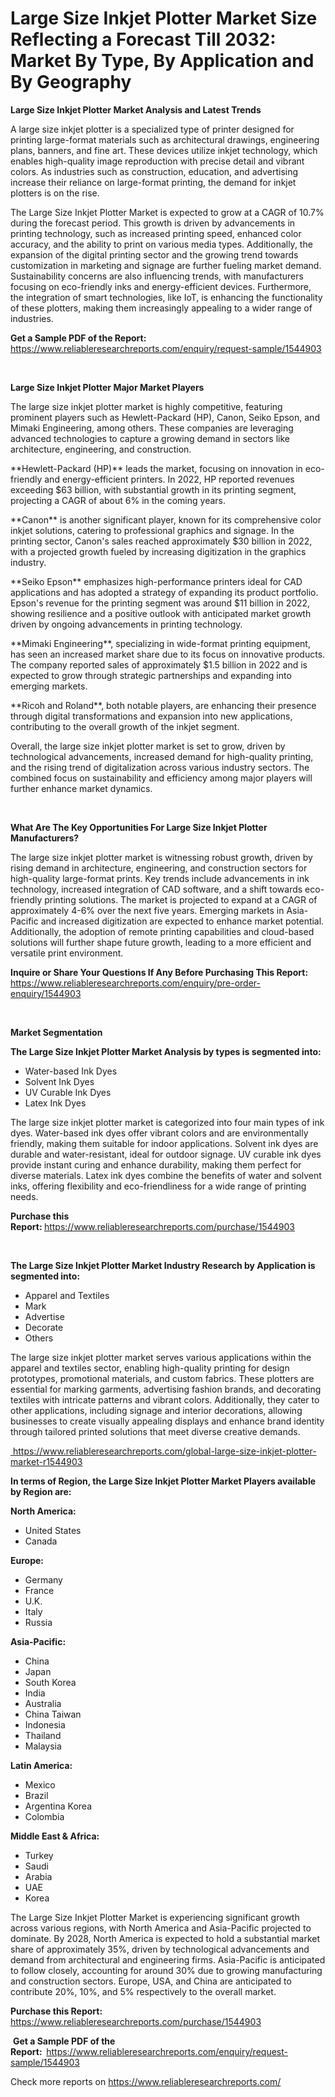 <p><h1>Large Size Inkjet Plotter Market Size Reflecting a Forecast Till 2032: Market By Type, By Application and By Geography</h1></p><p><strong>Large Size Inkjet Plotter Market Analysis and Latest Trends</strong></p>
<p><p>A large size inkjet plotter is a specialized type of printer designed for printing large-format materials such as architectural drawings, engineering plans, banners, and fine art. These devices utilize inkjet technology, which enables high-quality image reproduction with precise detail and vibrant colors. As industries such as construction, education, and advertising increase their reliance on large-format printing, the demand for inkjet plotters is on the rise.</p><p>The Large Size Inkjet Plotter Market is expected to grow at a CAGR of 10.7% during the forecast period. This growth is driven by advancements in printing technology, such as increased printing speed, enhanced color accuracy, and the ability to print on various media types. Additionally, the expansion of the digital printing sector and the growing trend towards customization in marketing and signage are further fueling market demand. Sustainability concerns are also influencing trends, with manufacturers focusing on eco-friendly inks and energy-efficient devices. Furthermore, the integration of smart technologies, like IoT, is enhancing the functionality of these plotters, making them increasingly appealing to a wider range of industries.</p></p>
<p><strong>Get a Sample PDF of the Report:&nbsp;</strong> <a href="https://www.reliableresearchreports.com/enquiry/request-sample/1544903?utm_campaign=2647&utm_medium=2&utm_source=Github&utm_content=ia&utm_term=27022025&utm_id=large-size-inkjet-plotter">https://www.reliableresearchreports.com/enquiry/request-sample/1544903</a></p>
<p>&nbsp;</p>
<p><strong>Large Size Inkjet Plotter Major Market Players</strong></p>
<p><p>The large size inkjet plotter market is highly competitive, featuring prominent players such as Hewlett-Packard (HP), Canon, Seiko Epson, and Mimaki Engineering, among others. These companies are leveraging advanced technologies to capture a growing demand in sectors like architecture, engineering, and construction.</p><p>**Hewlett-Packard (HP)** leads the market, focusing on innovation in eco-friendly and energy-efficient printers. In 2022, HP reported revenues exceeding $63 billion, with substantial growth in its printing segment, projecting a CAGR of about 6% in the coming years.</p><p>**Canon** is another significant player, known for its comprehensive color inkjet solutions, catering to professional graphics and signage. In the printing sector, Canon's sales reached approximately $30 billion in 2022, with a projected growth fueled by increasing digitization in the graphics industry.</p><p>**Seiko Epson** emphasizes high-performance printers ideal for CAD applications and has adopted a strategy of expanding its product portfolio. Epson's revenue for the printing segment was around $11 billion in 2022, showing resilience and a positive outlook with anticipated market growth driven by ongoing advancements in printing technology.</p><p>**Mimaki Engineering**, specializing in wide-format printing equipment, has seen an increased market share due to its focus on innovative products. The company reported sales of approximately $1.5 billion in 2022 and is expected to grow through strategic partnerships and expanding into emerging markets.</p><p>**Ricoh and Roland**, both notable players, are enhancing their presence through digital transformations and expansion into new applications, contributing to the overall growth of the inkjet segment.</p><p>Overall, the large size inkjet plotter market is set to grow, driven by technological advancements, increased demand for high-quality printing, and the rising trend of digitalization across various industry sectors. The combined focus on sustainability and efficiency among major players will further enhance market dynamics.</p></p>
<p>&nbsp;</p>
<p><strong>What Are The Key Opportunities For Large Size Inkjet Plotter Manufacturers?</strong></p>
<p><p>The large size inkjet plotter market is witnessing robust growth, driven by rising demand in architecture, engineering, and construction sectors for high-quality large-format prints. Key trends include advancements in ink technology, increased integration of CAD software, and a shift towards eco-friendly printing solutions. The market is projected to expand at a CAGR of approximately 4-6% over the next five years. Emerging markets in Asia-Pacific and increased digitization are expected to enhance market potential. Additionally, the adoption of remote printing capabilities and cloud-based solutions will further shape future growth, leading to a more efficient and versatile print environment.</p></p>
<p><strong>Inquire or Share Your Questions If Any Before Purchasing This Report:</strong> <a href="https://www.reliableresearchreports.com/enquiry/pre-order-enquiry/1544903?utm_campaign=2647&utm_medium=2&utm_source=Github&utm_content=ia&utm_term=27022025&utm_id=large-size-inkjet-plotter">https://www.reliableresearchreports.com/enquiry/pre-order-enquiry/1544903</a></p>
<p>&nbsp;</p>
<p><strong>Market Segmentation</strong></p>
<p><strong>The Large Size Inkjet Plotter Market Analysis by types is segmented into:</strong></p>
<p><ul><li>Water-based Ink Dyes</li><li>Solvent Ink Dyes</li><li>UV Curable Ink Dyes</li><li>Latex Ink Dyes</li></ul></p>
<p><p>The large size inkjet plotter market is categorized into four main types of ink dyes. Water-based ink dyes offer vibrant colors and are environmentally friendly, making them suitable for indoor applications. Solvent ink dyes are durable and water-resistant, ideal for outdoor signage. UV curable ink dyes provide instant curing and enhance durability, making them perfect for diverse materials. Latex ink dyes combine the benefits of water and solvent inks, offering flexibility and eco-friendliness for a wide range of printing needs.</p></p>
<p><strong>Purchase this Report:&nbsp;</strong><a href="https://www.reliableresearchreports.com/purchase/1544903?utm_campaign=2647&utm_medium=2&utm_source=Github&utm_content=ia&utm_term=27022025&utm_id=large-size-inkjet-plotter">https://www.reliableresearchreports.com/purchase/1544903</a></p>
<p>&nbsp;</p>
<p><strong>The Large Size Inkjet Plotter Market Industry Research by Application is segmented into:</strong></p>
<p><ul><li>Apparel and Textiles</li><li>Mark</li><li>Advertise</li><li>Decorate</li><li>Others</li></ul></p>
<p><p>The large size inkjet plotter market serves various applications within the apparel and textiles sector, enabling high-quality printing for design prototypes, promotional materials, and custom fabrics. These plotters are essential for marking garments, advertising fashion brands, and decorating textiles with intricate patterns and vibrant colors. Additionally, they cater to other applications, including signage and interior decorations, allowing businesses to create visually appealing displays and enhance brand identity through tailored printed solutions that meet diverse creative demands.</p></p>
<p><a href="https://www.reliableresearchreports.com/global-large-size-inkjet-plotter-market-r1544903?utm_campaign=2647&utm_medium=2&utm_source=Github&utm_content=ia&utm_term=27022025&utm_id=large-size-inkjet-plotter">&nbsp;https://www.reliableresearchreports.com/global-large-size-inkjet-plotter-market-r1544903</a></p>
<p><strong>In terms of Region, the Large Size Inkjet Plotter Market Players available by Region are:</strong></p>
<p>
    <p> <strong> North America: </strong>
        <ul>
            <li>United States</li>
            <li>Canada</li>
        </ul>
        </p> 
    <p> <strong> Europe: </strong>
        <ul>
            <li>Germany</li>
            <li>France</li>
            <li>U.K.</li>
            <li>Italy</li>
            <li>Russia</li>
        </ul>
        </p> 
    <p> <strong> Asia-Pacific: </strong>
        <ul>
            <li>China</li>
            <li>Japan</li>
            <li>South Korea</li>
            <li>India</li>
            <li>Australia</li>
            <li>China Taiwan</li>
            <li>Indonesia</li>
            <li>Thailand</li>
            <li>Malaysia</li>
        </ul>
        </p> 
    <p> <strong> Latin America: </strong>
        <ul>
            <li>Mexico</li>
            <li>Brazil</li>
            <li>Argentina Korea</li>
            <li>Colombia</li>
        </ul>
        </p> 
    <p> <strong> Middle East & Africa: </strong>
        <ul>
            <li>Turkey</li>
            <li>Saudi</li>
            <li>Arabia</li>
            <li>UAE</li>
            <li>Korea</li>
        </ul>
    </p>
    </p>
<p><p>The Large Size Inkjet Plotter Market is experiencing significant growth across various regions, with North America and Asia-Pacific projected to dominate. By 2028, North America is expected to hold a substantial market share of approximately 35%, driven by technological advancements and demand from architectural and engineering firms. Asia-Pacific is anticipated to follow closely, accounting for around 30% due to growing manufacturing and construction sectors. Europe, USA, and China are anticipated to contribute 20%, 10%, and 5% respectively to the overall market.</p></p>
<p><strong>Purchase this Report: </strong><a href="https://www.reliableresearchreports.com/purchase/1544903?utm_campaign=2647&utm_medium=2&utm_source=Github&utm_content=ia&utm_term=27022025&utm_id=large-size-inkjet-plotter">https://www.reliableresearchreports.com/purchase/1544903</a></p>
<p>&nbsp;<strong>Get a Sample PDF of the Report:&nbsp;&nbsp;</strong><a href="https://www.reliableresearchreports.com/enquiry/request-sample/1544903?utm_campaign=2647&utm_medium=2&utm_source=Github&utm_content=ia&utm_term=27022025&utm_id=large-size-inkjet-plotter">https://www.reliableresearchreports.com/enquiry/request-sample/1544903</a></p>
<p><strong></strong></p>
<p>Check more reports on <a href="https://www.reliableresearchreports.com/?utm_campaign=2647&utm_medium=2&utm_source=Github&utm_content=ia&utm_term=27022025&utm_id=large-size-inkjet-plotter">https://www.reliableresearchreports.com/</a></p>